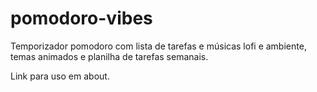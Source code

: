 # pomodoro-vibes
Temporizador pomodoro com lista de tarefas e músicas lofi e ambiente, temas animados e planilha de tarefas semanais.

Link para uso em about.
